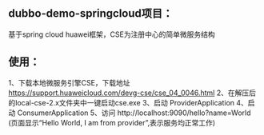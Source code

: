 
## dubbo-demo-springcloud项目：
   基于spring cloud huawei框架，CSE为注册中心的简单微服务结构
## 使用：
1、下载本地微服务引擎CSE，下载地址 https://support.huaweicloud.com/devg-cse/cse_04_0046.html
2、在解压后的local-cse-2.x文件夹中一键启动cse.exe
3、启动 ProviderApplication
4、启动 ConsumerApplication
5、访问 http://localhost:9090/hello?name=World (页面显示“Hello World, I am from provider”,表示服务均正常工作)
   
   
